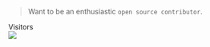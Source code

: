 <!-- ![visitors](https://visitor-badge.glitch.me/badge?page_id=Sankhadip-Roy&left_color=green&right_color=red)
![visitors](https://visitor-badge.laobi.icu/badge?page_id=Sankhadip-Roy.Sankhadip-Roy)
![githubAnimation](https://user-images.githubusercontent.com/91897336/214821645-4d8d2d6e-1a75-42fc-be40-3e8851498b0c.gif)-->

<!-- <a href=#><img src="animation.svg"></a> -->
> Want to be an enthusiastic `open source contributor`.
<!-- >> - I strive to make a *positive impact* on the community by
>>   - Actively participating in various projects
>>   - ***Collaborating*** with other developers to create innovative solutions. -->

<p align="left"> 
  Visitors <br>
  <img src="https://profile-counter.glitch.me/Sankhadip-Roy/count.svg" />
</p>
